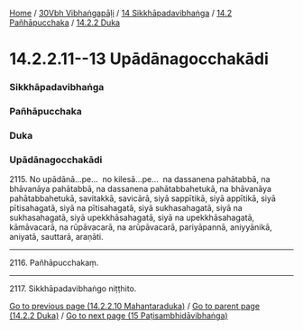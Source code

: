 
[Home](/) / [30Vbh Vibhaṅgapāḷi](../../../../30Vbh.md) / [14 Sikkhāpadavibhaṅga](../../../14.md) / [14.2 Pañhāpucchaka](../../14.2.md) / [14.2.2 Duka](../14.2.2.md)

# 14.2.2.11--13 Upādānagocchakādi

### Sikkhāpadavibhaṅga

### Pañhāpucchaka

### Duka

### Upādānagocchakādi

2115\. No upādānā…pe…  no kilesā…pe…  na dassanena pahātabbā, na bhāvanāya pahātabbā, na dassanena pahātabbahetukā, na bhāvanāya pahātabbahetukā, savitakkā, savicārā, siyā sappītikā, siyā appītikā, siyā pītisahagatā, siyā na pītisahagatā, siyā sukhasahagatā, siyā na sukhasahagatā, siyā upekkhāsahagatā, siyā na upekkhāsahagatā, kāmāvacarā, na rūpāvacarā, na arūpāvacarā, pariyāpannā, aniyyānikā, aniyatā, sauttarā, araṇāti.

---

2116\. Pañhāpucchakaṃ.



---

2117\. Sikkhāpadavibhaṅgo niṭṭhito.



[Go to previous page (14.2.2.10 Mahantaraduka)](14.2.2.10.md) / [Go to parent page (14.2.2 Duka)](../14.2.2.md) / [Go to next page (15 Paṭisambhidāvibhaṅga)](../../../15.md)


